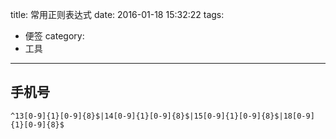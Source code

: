 title: 常用正则表达式
date: 2016-01-18 15:32:22
tags:
- 便签
category:
- 工具
---

## 手机号
`^13[0-9]{1}[0-9]{8}$|14[0-9]{1}[0-9]{8}$|15[0-9]{1}[0-9]{8}$|18[0-9]{1}[0-9]{8}$`
